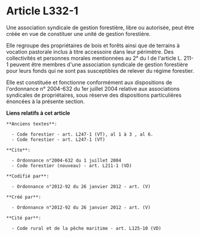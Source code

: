 # Article L332-1

Une association syndicale de gestion forestière, libre ou autorisée, peut être créée en vue de constituer une unité de
gestion forestière.

Elle regroupe des propriétaires de bois et forêts ainsi que de terrains à vocation pastorale inclus à titre accessoire dans
leur périmètre. Des collectivités et personnes morales mentionnées au 2° du I de l'article L. 211-1 peuvent être membres
d'une association syndicale de gestion forestière pour leurs fonds qui ne sont pas susceptibles de relever du régime
forestier.

Elle est constituée et fonctionne conformément aux dispositions de l'ordonnance n° 2004-632 du 1er juillet 2004 relative aux
associations syndicales de propriétaires, sous réserve des dispositions particulières énoncées à la présente section.

**Liens relatifs à cet article**

	**Anciens textes**:

	  - Code forestier - art. L247-1 (VT), al 1 à 3 , al 6.
	  - Code forestier - art. L247-1 (VT)

	**Cite**:

	  - Ordonnance n°2004-632 du 1 juillet 2004
	  - Code forestier (nouveau) - art. L211-1 (VD)

	**Codifié par**:

	  - Ordonnance n°2012-92 du 26 janvier 2012 - art. (V)

	**Créé par**:

	  - Ordonnance n°2012-92 du 26 janvier 2012 - art. (V)

	**Cité par**:

	  - Code rural et de la pêche maritime - art. L125-10 (VD)
